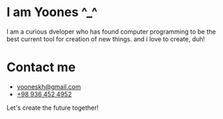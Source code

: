 # I am Yoones ^_^
I am a curious dveloper who has found computer programming to be the best current tool for creation of new things. and i love to create, duh!

# Contact me
- [yooneskh@gmail.com](mailto:yooneskh@gmail.com)
- [+98 936 452 4952](tel:+989364524952)

Let's create the future together!

